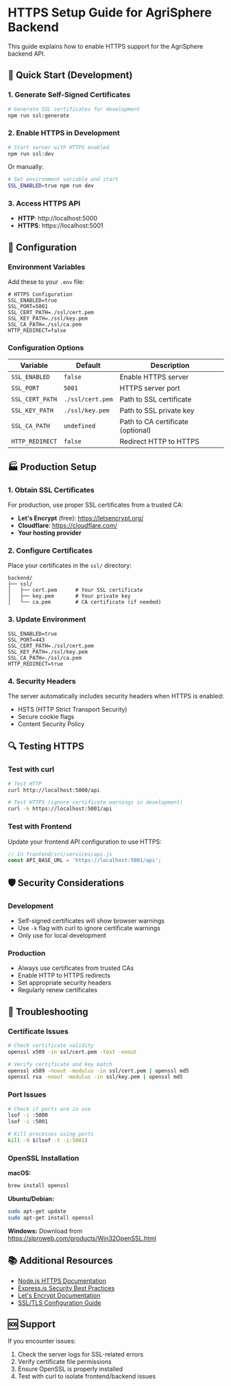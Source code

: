 # HTTPS Setup Guide for AgriSphere Backend

This guide explains how to enable HTTPS support for the AgriSphere backend API.

## 🚀 Quick Start (Development)

### 1. Generate Self-Signed Certificates

```bash
# Generate SSL certificates for development
npm run ssl:generate
```

### 2. Enable HTTPS in Development

```bash
# Start server with HTTPS enabled
npm run ssl:dev
```

Or manually:

```bash
# Set environment variable and start
SSL_ENABLED=true npm run dev
```

### 3. Access HTTPS API

- **HTTP**: http://localhost:5000
- **HTTPS**: https://localhost:5001

## 🔧 Configuration

### Environment Variables

Add these to your `.env` file:

```env
# HTTPS Configuration
SSL_ENABLED=true
SSL_PORT=5001
SSL_CERT_PATH=./ssl/cert.pem
SSL_KEY_PATH=./ssl/key.pem
SSL_CA_PATH=./ssl/ca.pem
HTTP_REDIRECT=false
```

### Configuration Options

| Variable | Default | Description |
|----------|---------|-------------|
| `SSL_ENABLED` | `false` | Enable HTTPS server |
| `SSL_PORT` | `5001` | HTTPS server port |
| `SSL_CERT_PATH` | `./ssl/cert.pem` | Path to SSL certificate |
| `SSL_KEY_PATH` | `./ssl/key.pem` | Path to SSL private key |
| `SSL_CA_PATH` | `undefined` | Path to CA certificate (optional) |
| `HTTP_REDIRECT` | `false` | Redirect HTTP to HTTPS |

## 🏭 Production Setup

### 1. Obtain SSL Certificates

For production, use proper SSL certificates from a trusted CA:

- **Let's Encrypt** (free): https://letsencrypt.org/
- **Cloudflare**: https://cloudflare.com/
- **Your hosting provider**

### 2. Configure Certificates

Place your certificates in the `ssl/` directory:

```
backend/
├── ssl/
│   ├── cert.pem      # Your SSL certificate
│   ├── key.pem       # Your private key
│   └── ca.pem        # CA certificate (if needed)
```

### 3. Update Environment

```env
SSL_ENABLED=true
SSL_PORT=443
SSL_CERT_PATH=./ssl/cert.pem
SSL_KEY_PATH=./ssl/key.pem
SSL_CA_PATH=./ssl/ca.pem
HTTP_REDIRECT=true
```

### 4. Security Headers

The server automatically includes security headers when HTTPS is enabled:

- HSTS (HTTP Strict Transport Security)
- Secure cookie flags
- Content Security Policy

## 🔍 Testing HTTPS

### Test with curl

```bash
# Test HTTP
curl http://localhost:5000/api

# Test HTTPS (ignore certificate warnings in development)
curl -k https://localhost:5001/api
```

### Test with Frontend

Update your frontend API configuration to use HTTPS:

```javascript
// In frontend/src/services/api.js
const API_BASE_URL = 'https://localhost:5001/api';
```

## 🛡️ Security Considerations

### Development

- Self-signed certificates will show browser warnings
- Use `-k` flag with curl to ignore certificate warnings
- Only use for local development

### Production

- Always use certificates from trusted CAs
- Enable HTTP to HTTPS redirects
- Set appropriate security headers
- Regularly renew certificates

## 🔧 Troubleshooting

### Certificate Issues

```bash
# Check certificate validity
openssl x509 -in ssl/cert.pem -text -noout

# Verify certificate and key match
openssl x509 -noout -modulus -in ssl/cert.pem | openssl md5
openssl rsa -noout -modulus -in ssl/key.pem | openssl md5
```

### Port Issues

```bash
# Check if ports are in use
lsof -i :5000
lsof -i :5001

# Kill processes using ports
kill -9 $(lsof -t -i:5001)
```

### OpenSSL Installation

**macOS:**
```bash
brew install openssl
```

**Ubuntu/Debian:**
```bash
sudo apt-get update
sudo apt-get install openssl
```

**Windows:**
Download from https://slproweb.com/products/Win32OpenSSL.html

## 📚 Additional Resources

- [Node.js HTTPS Documentation](https://nodejs.org/api/https.html)
- [Express.js Security Best Practices](https://expressjs.com/en/advanced/best-practices-security.html)
- [Let's Encrypt Documentation](https://letsencrypt.org/docs/)
- [SSL/TLS Configuration Guide](https://ssl-config.mozilla.org/)

## 🆘 Support

If you encounter issues:

1. Check the server logs for SSL-related errors
2. Verify certificate file permissions
3. Ensure OpenSSL is properly installed
4. Test with curl to isolate frontend/backend issues 